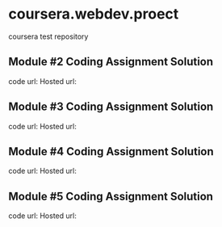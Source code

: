 # coursera.webdev.proect
coursera test repository

## Module #2 Coding Assignment Solution
   code url: 
   Hosted url: 

## Module #3 Coding Assignment Solution
  code url: 
  Hosted url: 
## Module #4 Coding Assignment Solution
  code url: 
  Hosted url: 

## Module #5 Coding Assignment Solution
  code url: 
   Hosted url: 
